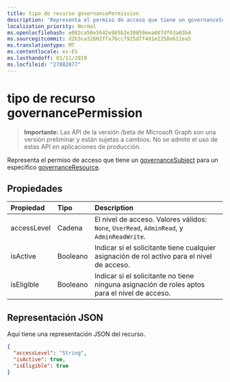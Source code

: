 ```yaml
---
title: tipo de recurso governancePermission
description: 'Representa el permiso de acceso que tiene un governanceSubject para un governanceResource específica.  '
localization_priority: Normal
ms.openlocfilehash: e082ca50e5642e865b3e30859eea607df63a03b4
ms.sourcegitcommit: d2b3ca32602ffa76cc7925d7f4d1e2258e611ea5
ms.translationtype: MT
ms.contentlocale: es-ES
ms.lasthandoff: 01/11/2019
ms.locfileid: "27882877"
---
```

# <a name="governancepermission-resource-type"></a>tipo de recurso governancePermission

> **Importante:** Las API de la versión /beta de Microsoft Graph son una versión preliminar y están sujetas a cambios. No se admite el uso de estas API en aplicaciones de producción.

Representa el permiso de acceso que tiene un [governanceSubject](../resources/governancesubject.md) para un específico [governanceResource](../resources/governanceresource.md).  


## <a name="properties"></a>Propiedades
| Propiedad     | Tipo   |Description|
|:---------------|:--------|:----------|
|accessLevel|Cadena|El nivel de acceso. Valores válidos: ``None``, ``UserRead``, ``AdminRead``, y ``AdminReadWrite``.|
|isActive|Booleano|Indicar si el solicitante tiene cualquier asignación de rol activo para el nivel de acceso.|
|isEligible|Booleano|Indicar si el solicitante no tiene ninguna asignación de roles aptos para el nivel de acceso.|

## <a name="json-representation"></a>Representación JSON

Aquí tiene una representación JSON del recurso.

```json
{
  "accessLevel": "String",
  "isActive": true,
  "isEligible": true
}

```
